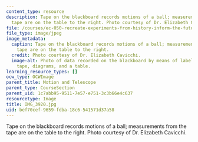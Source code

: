 ```yaml
---
content_type: resource
description: Tape on the blackboard records motions of a ball; measurements from the
  tape are on the table to the right. Photo courtesy of Dr. Elizabeth Cavicchi.
file: /courses/ec-050-recreate-experiments-from-history-inform-the-future-from-the-past-galileo-january-iap-2010/bef70cef9659fdba18c6541571d37a58_IMG_3920.jpg
file_type: image/jpeg
image_metadata:
  caption: Tape on the blackboard records motions of a ball; measurements from the
    tape are on the table to the right.
  credit: Photo courtesy of Dr. Elizabeth Cavicchi.
  image-alt: Photo of data recorded on the blackboard by means of labeled masking
    tape, diagrams, and a table.
learning_resource_types: []
ocw_type: OCWImage
parent_title: Motion and Telescope
parent_type: CourseSection
parent_uid: 1c7abb95-9511-7e57-e751-3c3b66e4c637
resourcetype: Image
title: IMG_3920.jpg
uid: bef70cef-9659-fdba-18c6-541571d37a58
---
```

Tape on the blackboard records motions of a ball; measurements from the tape are on the table to the right. Photo courtesy of Dr. Elizabeth Cavicchi.

